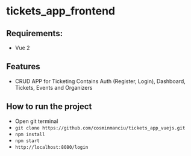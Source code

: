 # tickets_app_frontend


## Requirements:
- Vue 2
## Features
- CRUD APP for Ticketing 
Contains Auth (Register, Login), Dashboard, Tickets, Events and Organizers
## How to run the project

- Open git terminal
- `git clone https://github.com/cosminmanciu/tickets_app_vuejs.git`
- `npm install`
- `npm start`
- `http://localhost:8080/login`
